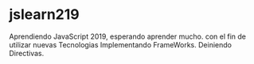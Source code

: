 # jslearn219
Aprendiendo JavaScript 2019, esperando aprender mucho.
con el fin de utilizar nuevas Tecnologias
Implementando FrameWorks.
Deiniendo Directivas.
